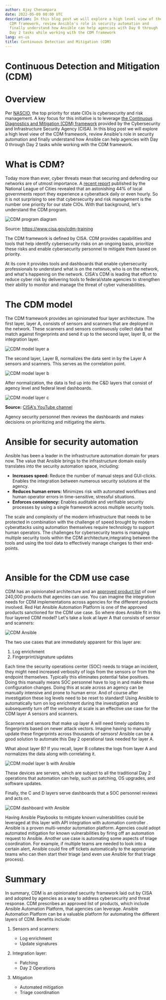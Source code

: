 ```yaml
---
author: Ajay Chenampara
date: 2022-05-09 00:00 UTC
description: In this blog post we will explore a high level view of the
  CDM framework, review Ansible's role in security automation and
  finally understand how Ansible can help agencies with Day 0 through
  Day 2 tasks while working with the CDM framework
lang: en-us
title: Continuous Detection and Mitigation (CDM)
---
```



# Continuous Detection and Mitigation (CDM)

# Overview

Per
[NASCIO](https://www.nascio.org/resource-center/resources/state-cio-top-ten-policy-and-technology-priorities-for-2022/),
the top priority for state CIOs is cybersecurity and risk management. A
key focus for this initiative is to leverage [the Continuous Diagnostics
and Mitigation (CDM) framework](https://cisa.gov/cdm) provided by the
Cybersecurity and Infrastructure Security Agency (CISA). In this blog
post we will explore a high level view of the CDM framework, review
Ansible's role in security automation and finally understand how Ansible
can help agencies with Day 0 through Day 2 tasks while working with the
CDM framework.

# What is CDM?

Today more than ever, cyber threats mean that securing and defending our
networks are of utmost importance. A [recent
report](https://www.nlc.org/wp-content/uploads/2019/10/CS-Cybersecurity-Report-Final_0.pdf)
published by the National League of Cities revealed that an astonishing
44% of local governments report they experience a cyberattack daily or
even hourly. So it is not surprising to see that cybersecurity and risk
management is the number one priority for our state CIOs. With that
background, let's understand the CDM program.

![CDM program diagram](/images/posts/archive/cdm-diagram.png)

Source: https://www.cisa.gov/cdm-training

The CDM framework is defined by CISA. CDM provides capabilities and
tools that help identify cybersecurity risks on an ongoing basis,
prioritize these risks and enable cybersecurity personnel to mitigate
them based on priority.

At its core it provides tools and dashboards that enable cybersecurity
professionals to understand what is on the network, who is on the
network, and what's happening on the network. CISA's CDM is leading that
effort to reduce cyber risk by delivering tools to federal/state
agencies to strengthen their ability to monitor and manage the threat of cyber vulnerabilities.

# The CDM model

The CDM framework provides an opinionated four layer architecture. The
first layer, layer A, consists of sensors and scanners that are deployed
in the network. These scanners and sensors continuously collect data
that match against fingerprints and send it up to the second layer,
layer B, or the integration layer. 

![CDM model layer a](/images/posts/archive/cdm-model-a.png)

The second layer, Layer B, normalizes the data sent in by the Layer A sensors and scanners. This serves as the correlation point.

![CDM model layer b](/images/posts/archive/cdm-model-b.png)

After normalization, the data is fed up into the C&D layers that consist of agency level and federal level dashboards.

![CDM model layer c](/images/posts/archive/cdm-model-c.png)

**Source:** [CISA's YouTube channel](https://www.youtube.com/watch?v=BPR_sTWgjPc)

Agency security personnel then reviews the dashboards and makes decisions on prioritizing and mitigating the alerts.

# Ansible for security automation

Ansible has been a leader in the infrastructure automation domain for
years now. The value that Ansible brings to the infrastructure domain
easily translates into the security automation space, including:

-   **Increases speed:** Reduce the number of manual steps and
    GUI-clicks. Enables the integration between numerous security
    solutions at the agency.
-   **Reduces human errors:** Minimizes risk with automated workflows
    and human operator errors in time-sensitive, stressful situations.
-   **Enforces consistency:** Enables auditable and verifiable security
    processes by using a single framework across multiple security
    tools.

The scale and complexity of the modern infrastructure that needs to be
protected in combination with the challenge of speed brought by modern
cyberattacks using automation themselves require technology to support
human operators. The challenges for cybersecurity teams is managing
multiple security tools within the CDM architecture,integrating between
the tools and using the tool data to effectively manage changes to their
end-points.

 
# Ansible for the CDM use case

CDM has an opinionated architecture and an [approved product
list](https://www.gsa.gov/technology/technology-products-services/it-security/continuous-diagnostics-mitigation-cdm/buy-continuous-diagnostics-and-mitigation-tools)
of over 240,000 products that agencies can use. You can imagine the
integration needs for CDM implementations across agencies for the
different products involved. Red Hat Ansible Automation Platform is one
of the approved products sanctioned for the CDM use case. So where does
Ansible fit in this four layered CDM model? Let's take a look at layer A
that consists of sensor and scanners:

![CDM Ansible](/images/posts/archive/cdm-ansible-fit.png)

The two use cases that are immediately apparent for this layer are:

1.  Log enrichment
2.  Fingerprint/signature updates

Each time the security operations center (SOC) needs to triage an
incident, they might need increased verbosity of logs from the sensors
or from the endpoint themselves. Typically this eliminates potential
false positives. Doing this manually means SOC personnel have to log in
and make these configuration changes. Doing this at scale across an
agency can be manually intensive and prone to human error. And of course
after investigation these log levels need to be reset to standard! Using
Ansible to automatically turn on log enrichment during the investigation
and subsequently turn off the verbosity at scale is an effective use
case for the CDM layer A sensors and scanners. 

Scanners and sensors that make up layer A will need timely updates to
fingerprints based on newer attack vectors. Imagine having to manually
update these fingerprints across thousands of sensors! Ansible can be a
good solution to automate this Day 2 operational task needed for layer A.

What about layer B? If you recall, layer B collates the logs from layer
A and normalizes the data along with correlating it.

![CDM model layer b with Ansible](/images/posts/archive/cdm-model-b-ansible.png)

These devices are servers, which are subject to all the traditional Day
2 operations that automation can help, such as patching, OS upgrades,
and software updates. 

Finally, the C and D layers serve dashboards that a SOC personnel
reviews and acts on. 

![CDM dashboard with Ansible](/images/posts/archive/cdm-dash-ansible.png)

Having Ansible Playbooks to mitigate known vulnerabilities could be
leveraged at this layer with API integration with automation controller
. Ansible is a proven multi-vendor automation platform. Agencies could
adopt automated mitigation for known vulnerabilities by firing off an
automation request to Ansible. Another use case is automating some
aspects of triage coordination. For example, if multiple teams are
needed to look into a certain alert, Ansible could fire off tickets
automatically to the appropriate teams who can then start their triage
(and even use Ansible for that triage process).


# Summary

In summary, CDM is an opinionated security framework laid out by CISA
and adopted by agencies as a way to address cybersecurity and threat
response. CDM prescribes an approved list of products, which include
Ansible Automation Platform, that agencies can leverage. Ansible
Automation Platform can be a valuable platform for automating the
different layers of CDM. Benefits include:

1.  Sensors and scanners: 
    - Log enrichment
    - Update signatures

2.  Integration layer: 
    - Patching
    - Day 2 Operations

3.  Mitigation
    - Automated mitigation
    - Triage coordination
